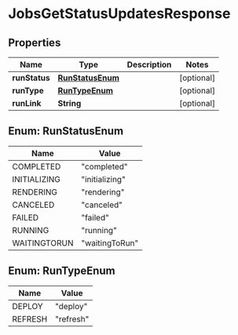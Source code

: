 

# JobsGetStatusUpdatesResponse


## Properties

| Name | Type | Description | Notes |
|------------ | ------------- | ------------- | -------------|
|**runStatus** | [**RunStatusEnum**](#RunStatusEnum) |  |  [optional] |
|**runType** | [**RunTypeEnum**](#RunTypeEnum) |  |  [optional] |
|**runLink** | **String** |  |  [optional] |



## Enum: RunStatusEnum

| Name | Value |
|---- | -----|
| COMPLETED | &quot;completed&quot; |
| INITIALIZING | &quot;initializing&quot; |
| RENDERING | &quot;rendering&quot; |
| CANCELED | &quot;canceled&quot; |
| FAILED | &quot;failed&quot; |
| RUNNING | &quot;running&quot; |
| WAITINGTORUN | &quot;waitingToRun&quot; |



## Enum: RunTypeEnum

| Name | Value |
|---- | -----|
| DEPLOY | &quot;deploy&quot; |
| REFRESH | &quot;refresh&quot; |



